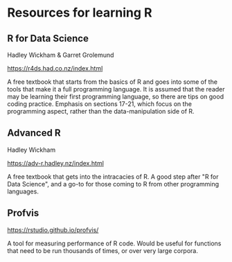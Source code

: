 # Resources for learning R

## R for Data Science

Hadley Wickham & Garret Grolemund

https://r4ds.had.co.nz/index.html

A free textbook that starts from the basics of R and goes into some of the 
tools that make it a full programming language. It is assumed that the reader 
may be learning their first programming language, so there are tips on good 
coding practice. Emphasis on sections 17-21, which focus on the programming 
aspect, rather than the data-manipulation side of R.

## Advanced R

Hadley Wickham

https://adv-r.hadley.nz/index.html

A free textbook that gets into the intracacies of R. A good step after "R for 
Data Science", and a go-to for those coming to R from other programming 
languages.

## Profvis

https://rstudio.github.io/profvis/

A tool for measuring performance of R code. Would be useful for functions 
that need to be run thousands of times, or over very large corpora.